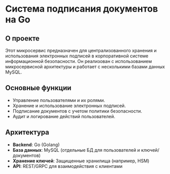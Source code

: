 # Система подписания документов на Go

## О проекте
Этот микросервис предназначен для централизованного хранения и использования электронных подписей в корпоративной системе информационной безопасности. Он реализован с использованием микросервисной архитектуры и работает с несколькими базами данных MySQL.

## Основные функции
- Управление пользователями и их ролями.
- Хранение и использование электронных подписей.
- Подписание документов с учетом политики безопасности.
- Аудит и логирование действий пользователей.

## Архитектура
- **Backend**: Go (Golang)
- **База данных**: MySQL (отдельные БД для пользователей и ключей/документов)
- **Хранение ключей**: Защищенные хранилища (например, HSM)
- **API**: REST/GRPC для взаимодействия с клиентами
